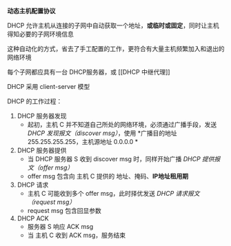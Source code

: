 **动态主机配置协议**

DHCP 允许主机从连接的子网中自动获取一个地址，**或临时或固定**，同时让主机得知必要的子网环境信息

这种自动化的方式，省去了手工配置的工作，更符合有大量主机频繁加入和退出的网络环境

每个子网都应具有一台 DHCP服务器，或 [[DHCP 中继代理]]

DHCP 采用 client-server 模型

DHCP 的工作过程：
1.  DHCP 服务器发现
	 - 起初，主机 C 并不知道自己所处的网络环境，必须通过广播手段，发送 *DHCP 发现报文（discover msg）*，使用 *广播目的地址 255.255.255.255，主机源地址 0.0.0.0 *
2.  DHCP 服务器提供
	 - 当 DHCP 服务器 S 收到 discover msg 时，同样开始广播 *DHCP 提供报文（offer msg）*
	 - offer msg 包含向 主机 C 提供的 地址、掩码、**IP地址租用期** 
3.  DHCP 请求
	 - 主机 C 可能收到多个 offer msg，此时择优发送 *DHCP 请求报文 （request msg）*
	 - request msg 包含回显参数
4.  DHCP ACK
	- 服务器 S 响应 ACK msg
	- 当 主机 C 收到 ACK msg，服务结束


